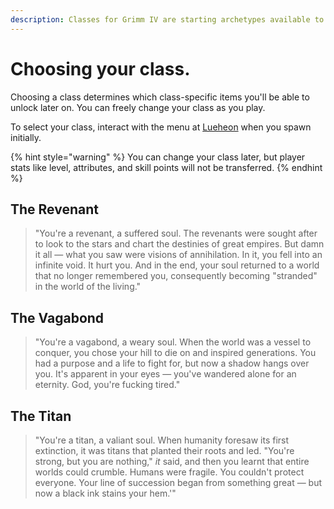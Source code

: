 ```yaml
---
description: Classes for Grimm IV are starting archetypes available to the player.
---
```


# Choosing your class.

Choosing a class determines which class-specific items you'll be able to unlock later on. You can freely change your class as you play.

To select your class, interact with the menu at [Lueheon](http://grimm-atlas.lol/?worldname=elyssia\&mapname=atlas\&zoom=3\&x=1613\&y=64\&z=-4376) when you spawn initially.

{% hint style="warning" %}
You can change your class later, but player stats like level, attributes, and skill points will not be transferred.
{% endhint %}

## The Revenant

> "You're a revenant, a suffered soul. The revenants were sought after to look to the stars and chart the destinies of great empires. But damn it all — what you saw were visions of annihilation. In it, you fell into an infinite void. It hurt you. And in the end, your soul returned to a world that no longer remembered you, consequently becoming "stranded" in the world of the living."

## The Vagabond

> "You're a vagabond, a weary soul. When the world was a vessel to conquer, you chose your hill to die on and inspired generations. You had a purpose and a life to fight for, but now a shadow hangs over you. It's apparent in your eyes — you've wandered alone for an eternity. God, you're fucking tired."

## The Titan

> "You're a titan, a valiant soul. When humanity foresaw its first extinction, it was titans that planted their roots and led. "You're strong, but you are nothing," _it_ said, and then you learnt that entire worlds could crumble. Humans were fragile. You couldn't protect everyone. Your line of succession began from something great — but now a black ink stains your hem.'"
